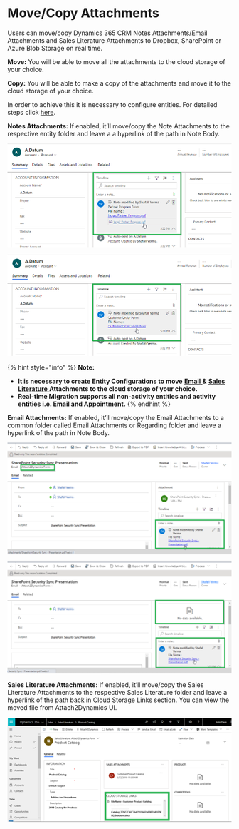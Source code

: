 # Move/Copy Attachments

Users can move/copy Dynamics 365 CRM Notes Attachments/Email Attachments and Sales Literature Attachments to Dropbox, SharePoint or Azure Blob Storage on real time.

**Move:** You will be able to move all the attachments to the cloud storage of your choice.

**Copy:** You will be able to make a copy of the attachments and move it to the cloud storage of your choice.&#x20;

In order to achieve this it is necessary to configure entities. For detailed steps click [here](https://docs.inogic.com/attach2dynamics/configuration/entity-configuration).

**Notes Attachments:** If enabled, it’ll move/copy the Note Attachments to the respective entity folder and leave a a hyperlink of the path in Note Body.

![Copy Note Attachment](../../.gitbook/assets/NotesCopyScreenshot.png)

![Move Note Attachment](<../../.gitbook/assets/NotesMoveScreenshot (1).png>)

{% hint style="info" %}
**Note:**

* **It is necessary to create Entity Configurations to move** [**Email** ](https://docs.inogic.com/attach2dynamics/configuration/entity-configuration#email-attachments)**&** [**Sales Literature** ](https://docs.inogic.com/attach2dynamics/configuration/entity-configuration#sales-literature-attachments)**Attachments to the cloud storage of your choice.**
* **Real-time Migration supports all non-activity entities and activity entities i.e. Email and Appointment.**
{% endhint %}

**Email Attachments:** If enabled, it’ll move/copy the Email Attachments to a common folder called Email Attachments or Regarding folder and leave a hyperlink of the path in Note Body.

![Copy Email Attachment](<../../.gitbook/assets/EmailCopy (3).png>)

![Move Email Attachment](<../../.gitbook/assets/EmailMove (1).png>)

**Sales Literature Attachments:** If enabled, it’ll move/copy the Sales Literature Attachments to the respective Sales Literature folder and leave a hyperlink of the path back in Cloud Storage Links section. You can view the moved file from Attach2Dynamics UI.

![](<../../.gitbook/assets/Sales Lit.png>)

